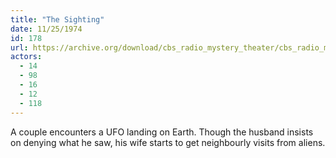 ```yaml
---
title: "The Sighting"
date: 11/25/1974
id: 178
url: https://archive.org/download/cbs_radio_mystery_theater/cbs_radio_mystery_theater-0151-0200.zip/cbs_radio_mystery_theater-0151-0200%2Fcbsrmt_0178_the_sighting.mp3
actors:
  - 14
  - 98
  - 16
  - 12
  - 118
---
```

A couple encounters a UFO landing on Earth. Though the husband insists on denying what he saw, his wife starts to get neighbourly visits from aliens.